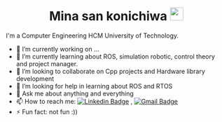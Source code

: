
<h1 align="Center">  Mina san konichiwa <img src="https://media.giphy.com/media/WUlplcMpOCEmTGBtBW/giphy.gif" width="30"> </h1>

I'm a Computer Engineering HCM University of Technology.

- 🔭 I’m currently working on ...
- 🌱 I’m currently learning about ROS,  simulation robotic, control theory and project manager.
- 👯 I’m looking to collaborate on Cpp projects and Hardware library development
- 🤔 I’m looking for help in learning about ROS and RTOS
- 💬 Ask me about anything and everything 
- 📫 How to reach me:
[![Linkedin Badge](https://img.shields.io/badge/-LinkedIn-blue?style=flat-square&logo=Linkedin&logoColor=white&link=https://www.linkedin.com/in/raghav-byte/)](https://www.linkedin.com) 
, [![Gmail Badge](https://img.shields.io/badge/-Gmail-c14438?style=flat-square&logo=Gmail&logoColor=white&link=mailto:shuklaraghav321.com)](mailto:tranquangle1997@gmail.com)
- ⚡ Fun fact: not fun :))
